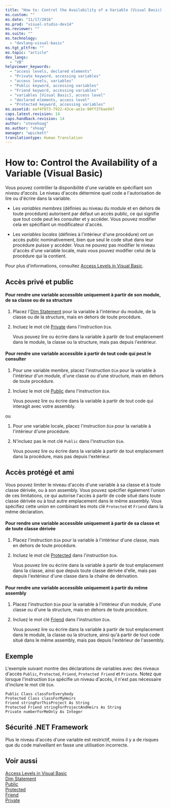 ```yaml
---
title: "How to: Control the Availability of a Variable (Visual Basic) | Microsoft Docs"
ms.custom: ""
ms.date: "11/17/2016"
ms.prod: "visual-studio-dev14"
ms.reviewer: ""
ms.suite: ""
ms.technology: 
  - "devlang-visual-basic"
ms.tgt_pltfrm: ""
ms.topic: "article"
dev_langs: 
  - "VB"
helpviewer_keywords: 
  - "access levels, declared elements"
  - "Private keyword, accessing variables"
  - "access levels, variables"
  - "Public keyword, accessing variables"
  - "Friend keyword, accessing variables"
  - "variables [Visual Basic], access level"
  - "declared elements, access level"
  - "Protected keyword, accessing variables"
ms.assetid: eaf4f073-7922-43ce-ae1e-90ff376ae947
caps.latest.revision: 14
caps.handback.revision: 14
author: "stevehoag"
ms.author: "shoag"
manager: "wpickett"
translationtype: Human Translation
---
```

# How to: Control the Availability of a Variable (Visual Basic)
Vous pouvez contrôler la disponibilité d'une variable en spécifiant son *niveau d'accès*.  Le niveau d'accès détermine quel code a l'autorisation de lire ou d'écrire dans la variable.  
  
-   Les *variables membres* \(définies au niveau du module et en dehors de toute procédure\) autorisent par défaut un accès public, ce qui signifie que tout code peut les consulter et y accéder.  Vous pouvez modifier cela en spécifiant un modificateur d'accès.  
  
-   Les *variables locales* \(définies à l'intérieur d'une procédure\) ont un accès public nominativement, bien que seul le code situé dans leur procédure puisse y accéder.  Vous ne pouvez pas modifier le niveau d'accès d'une variable locale, mais vous pouvez modifier celui de la procédure qui la contient.  
  
 Pour plus d'informations, consultez [Access Levels in Visual Basic](../../../../visual-basic/programming-guide/language-features/declared-elements/access-levels.md).  
  
## Accès privé et public  
  
#### Pour rendre une variable accessible uniquement à partir de son module, de sa classe ou de sa structure  
  
1.  Placez l'[Dim Statement](../../../../visual-basic/language-reference/statements/dim-statement.md) pour la variable à l'intérieur du module, de la classe ou de la structure, mais en dehors de toute procédure.  
  
2.  Incluez le mot clé [Private](../../../../visual-basic/language-reference/modifiers/private.md) dans l'instruction `Dim`.  
  
     Vous pouvez lire ou écrire dans la variable à partir de tout emplacement dans le module, la classe ou la structure, mais pas depuis l'extérieur.  
  
#### Pour rendre une variable accessible à partir de tout code qui peut le consulter  
  
1.  Pour une variable membre, placez l'instruction `Dim` pour la variable à l'intérieur d'un module, d'une classe ou d'une structure, mais en dehors de toute procédure.  
  
2.  Incluez le mot clé [Public](../../../../visual-basic/language-reference/modifiers/public.md) dans l'instruction `Dim`.  
  
     Vous pouvez lire ou écrire dans la variable à partir de tout code qui interagit avec votre assembly.  
  
 ou  
  
1.  Pour une variable locale, placez l'instruction `Dim` pour la variable à l'intérieur d'une procédure.  
  
2.  N'incluez pas le mot clé `Public` dans l'instruction `Dim`.  
  
     Vous pouvez lire ou écrire dans la variable à partir de tout emplacement dans la procédure, mais pas depuis l'extérieur.  
  
## Accès protégé et ami  
 Vous pouvez limiter le niveau d'accès d'une variable à sa classe et à toute classe dérivée, ou à son assembly.  Vous pouvez spécifier également l'union de ces limitations, ce qui autorise l'accès à partir de code situé dans toute classe dérivée ou à tout autre emplacement dans le même assembly.  Vous spécifiez cette union en combinant les mots clé `Protected` et `Friend` dans la même déclaration.  
  
#### Pour rendre une variable accessible uniquement à partir de sa classe et de toute classe dérivée  
  
1.  Placez l'instruction `Dim` pour la variable à l'intérieur d'une classe, mais en dehors de toute procédure.  
  
2.  Incluez le mot clé [Protected](../../../../visual-basic/language-reference/modifiers/protected.md) dans l'instruction `Dim`.  
  
     Vous pouvez lire ou écrire dans la variable à partir de tout emplacement dans la classe, ainsi que depuis toute classe dérivée d'elle, mais pas depuis l'extérieur d'une classe dans la chaîne de dérivation.  
  
#### Pour rendre une variable accessible uniquement à partir du même assembly  
  
1.  Placez l'instruction `Dim` pour la variable à l'intérieur d'un module, d'une classe ou d'une la structure, mais en dehors de toute procédure.  
  
2.  Incluez le mot clé [Friend](../../../../visual-basic/language-reference/modifiers/friend.md) dans l'instruction `Dim`.  
  
     Vous pouvez lire ou écrire dans la variable à partir de tout emplacement dans le module, la classe ou la structure, ainsi qu'à partir de tout code situé dans le même assembly, mais pas depuis l'extérieur de l'assembly.  
  
## Exemple  
 L'exemple suivant montre des déclarations de variables avec des niveaux d'accès `Public`, `Protected`, `Friend`, `Protected Friend` et `Private`.  Notez que lorsque l'instruction `Dim` spécifie un niveau d'accès, il n'est pas nécessaire d'inclure le mot clé `Dim`.  
  
```  
Public Class classForEverybody  
Protected Class classForMyHeirs  
Friend stringForThisProject As String  
Protected Friend stringForProjectAndHeirs As String  
Private numberForMeOnly As Integer  
```  
  
## Sécurité .NET Framework  
 Plus le niveau d'accès d'une variable est restrictif, moins il y a de risques que du code malveillant en fasse une utilisation incorrecte.  
  
## Voir aussi  
 [Access Levels in Visual Basic](../../../../visual-basic/programming-guide/language-features/declared-elements/access-levels.md)   
 [Dim Statement](../../../../visual-basic/language-reference/statements/dim-statement.md)   
 [Public](../../../../visual-basic/language-reference/modifiers/public.md)   
 [Protected](../../../../visual-basic/language-reference/modifiers/protected.md)   
 [Friend](../../../../visual-basic/language-reference/modifiers/friend.md)   
 [Private](../../../../visual-basic/language-reference/modifiers/private.md)